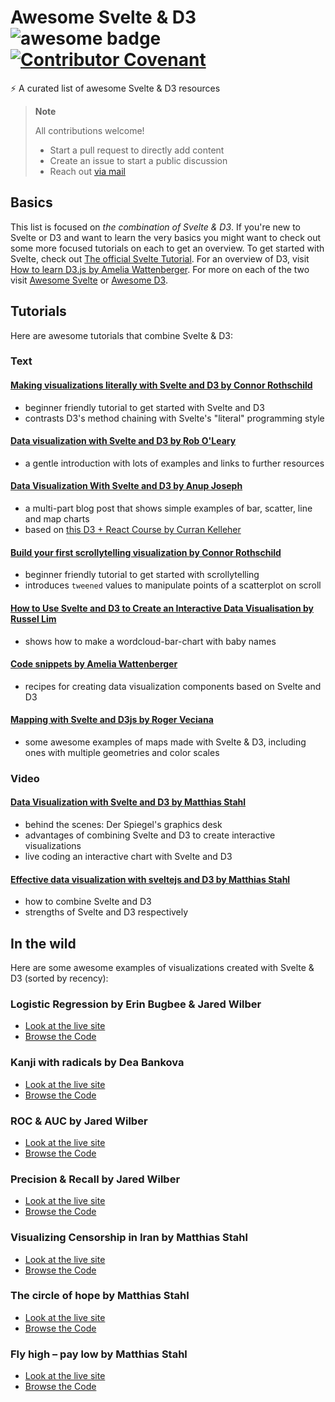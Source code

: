 # Awesome Svelte & D3 ![awesome badge](https://badgen.net/badge/icon/awesome?icon=awesome&label) [![Contributor Covenant](https://img.shields.io/badge/Contributor%20Covenant-2.1-4baaaa.svg)](code_of_conduct.md) 

⚡ A curated list of awesome Svelte & D3 resources

> **Note**
>
> All contributions welcome!
> - Start a pull request to directly add content
> - Create an issue to start a public discussion
> - Reach out [via mail](mailto:seblammers@posteo.org) 

## Basics
This list is focused on *the combination of Svelte & D3*.
If you're new to Svelte or D3 and want to learn the very basics you might want to check out some more focused tutorials on each to get an overview.
To get started with Svelte, check out [The official Svelte Tutorial](https://svelte.dev/tutorial). 
For an overview of D3, visit [How to learn D3.js by Amelia Wattenberger](https://wattenberger.com/blog/d3).
For more on each of the two visit [Awesome Svelte](https://github.com/TheComputerM/awesome-svelte) or [Awesome D3](https://github.com/wbkd/awesome-d3).

## Tutorials
Here are awesome tutorials that combine Svelte & D3:
### Text
#### [Making visualizations literally with Svelte and D3 by Connor Rothschild](https://www.connorrothschild.com/post/svelte-and-d3)
- beginner friendly tutorial to get started with Svelte and D3
- contrasts D3's method chaining with Svelte's "literal" programming style

#### [Data visualization with Svelte and D3 by Rob O'Leary](https://blog.logrocket.com/data-visualization-svelte-d3)
- a gentle introduction with lots of examples and links to further resources

#### [Data Visualization With Svelte and D3 by Anup Joseph](https://dev.to/learners/series-intro-data-visualization-with-svelte-and-d3-4c07)
- a multi-part blog post that shows simple examples of bar, scatter, line and map charts
- based on [this D3 + React Course by Curran Kelleher](https://www.youtube.com/watch?v=2LhoCfjm8R4)

#### [Build your first scrollytelling visualization by Connor Rothschild](https://www.connorrothschild.com/post/svelte-scrollytelling)
- beginner friendly tutorial to get started with scrollytelling
- introduces `tweened` values to manipulate points of a scatterplot on scroll

#### [How to Use Svelte and D3 to Create an Interactive Data Visualisation by Russel Lim](https://javascript.plainenglish.io/how-to-use-svelte-and-d3-to-create-an-interactive-data-visualisation-d52e848fd995)
- shows how to make a wordcloud-bar-chart with baby names

#### [Code snippets by Amelia Wattenberger](https://svelte.recipes/)
- recipes for creating data visualization components based on Svelte and D3

#### [Mapping with Svelte and D3js by Roger Veciana](https://geoexamples.com/other/2019/12/08/mapping-svelte.html/)
- some awesome examples of maps made with Svelte & D3, including ones with multiple geometries and color scales

#### 

### Video

#### [Data Visualization with Svelte and D3 by Matthias Stahl](https://www.youtube.com/watch?v=uVt01Z2TLvQ&t=0)
- behind the scenes: Der Spiegel's graphics desk
- advantages of combining Svelte and D3 to create interactive visualizations
- live coding an interactive chart with Svelte and D3

#### [Effective data visualization with sveltejs and D3 by Matthias Stahl](https://youtu.be/GYXuOvX_fns?t=408)
- how to combine Svelte and D3
- strengths of Svelte and D3 respectively

## In the wild
Here are some awesome examples of visualizations created with Svelte & D3 (sorted by recency):

### Logistic Regression by Erin Bugbee & Jared Wilber
- [Look at the live site](https://mlu-explain.github.io/logistic-regression/)
- [Browse the Code](https://github.com/aws-samples/aws-mlu-explain/tree/main/code/logistic-regression)

### Kanji with radicals by Dea Bankova
- [Look at the live site](https://kanjiviz.netlify.app/)
- [Browse the Code](https://github.com/deaxmachina/kanji_radicals_viz)

### ROC & AUC by Jared Wilber
- [Look at the live site](https://mlu-explain.github.io/roc-auc/)
- [Browse the Code](https://github.com/aws-samples/aws-mlu-explain/tree/main/code/roc-auc)

### Precision & Recall by Jared Wilber
- [Look at the live site](https://mlu-explain.github.io/precision-recall)
- [Browse the Code](https://github.com/aws-samples/aws-mlu-explain/tree/main/code/precision-recall)

### Visualizing Censorship in Iran by Matthias Stahl
- [Look at the live site](https://visualization.journalismisnotacrime.com)
- [Browse the Code](https://github.com/higsch/censorship-in-iran)

### The circle of hope by Matthias Stahl
- [Look at the live site](https://higsch.github.io/childhood-mortality)
- [Browse the Code](https://github.com/higsch/childhood-mortality)

### Fly high – pay low by Matthias Stahl
- [Look at the live site](https://higsch.github.io/flyhigh)
- [Browse the Code](https://github.com/higsch/flyhigh)






